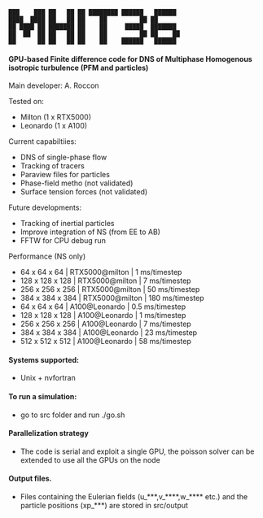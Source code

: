 
~~~text
███    ███ ██   ██ ██ ████████ ██████   ██████  
████  ████ ██   ██ ██    ██         ██ ██       
██ ████ ██ ███████ ██    ██     █████  ███████  
██  ██  ██ ██   ██ ██    ██         ██ ██    ██ 
██      ██ ██   ██ ██    ██    ██████   ██████         
~~~


#### GPU-based Finite difference code for DNS of Multiphase Homogenous isotropic turbulence (PFM and particles)

Main developer: A. Roccon 

Tested on:
* Milton (1 x RTX5000)
* Leonardo (1 x A100)

Current capabiltiies:
* DNS of single-phase flow
* Tracking of tracers
* Paraview files for particles
* Phase-field metho (not validated)
* Surface tension forces (not validated)


Future developments:
* Tracking of inertial particles
* Improve integration of NS (from EE to AB)
* FFTW for CPU debug run 

Performance (NS only)
* 64  x  64 x  64 | RTX5000@milton |   1 ms/timestep
* 128 x 128 x 128 | RTX5000@milton |   7 ms/timestep
* 256 x 256 x 256 | RTX5000@milton |  50 ms/timestep
* 384 x 384 x 384 | RTX5000@milton | 180 ms/timestep
* 64  x  64 x  64 | A100@Leonardo  | 0.5 ms/timestep
* 128 x 128 x 128 | A100@Leonardo  |   1 ms/timestep
* 256 x 256 x 256 | A100@Leonardo  |   7 ms/timestep
* 384 x 384 x 384 | A100@Leonardo  |  23 ms/timestep
* 512 x 512 x 512 | A100@Leonardo  |  58 ms/timestep


#### Systems supported:
* Unix + nvfortran 

#### To run a simulation:
* go to src folder and run ./go.sh

#### Parallelization strategy
* The code is serial and exploit a single GPU, the poisson solver can be extended to use all the GPUs on the node 

#### Output files.
* Files containing the Eulerian fields (u\_\*\*\*,v\_\*\*\*\*,w\_\*\*\*\*  etc.) and the particle positions (xp\_\*\*\*) are stored in src/output


